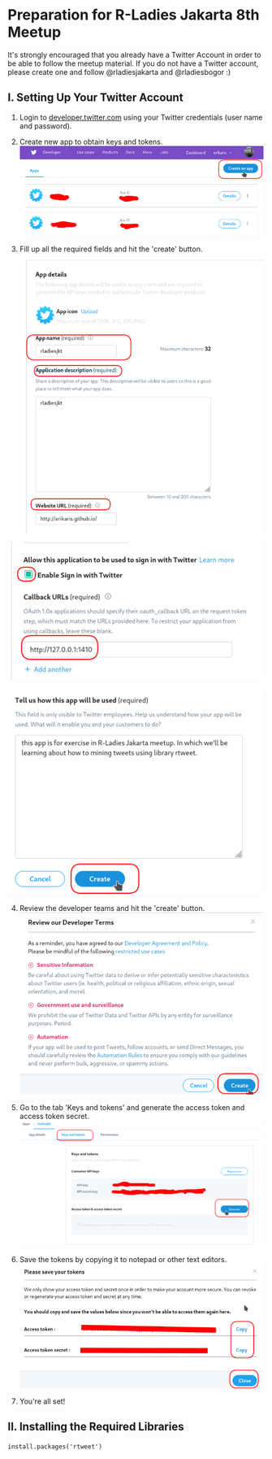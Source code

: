 # Preparation for R-Ladies Jakarta 8th Meetup

It's strongly encouraged that you already have a Twitter Account in order to be able to follow the meetup material. If you do not have a Twitter account, please create one and follow @rladiesjakarta and @rladiesbogor :)

## I. Setting Up Your Twitter Account
1. Login to [developer.twitter.com](https://developer.twitter.com/en/apps) using your Twitter credentials (user name and password). 

2. Create new app to obtain keys and tokens. 
![Alt text](./create_apps.png)

3. Fill up all the required fields and hit the 'create' button.  <br />
![Alt text](./app_details1.png)   

![Alt text](./app_details2b.png)   

![Alt text](./app_details2.png)

4. Review the developer teams and hit the 'create' button. <br />
![Alt text](./app_details3.png)

5. Go to the tab 'Keys and tokens' and generate the access token and access token secret. <br />
![Alt text](./app_details4.png)

6. Save the tokens by copying it to notepad or other text editors. <br />
![Alt text](./save_tokens.png)

7. You're all set!


## II. Installing the Required Libraries
```
install.packages('rtweet')
```


